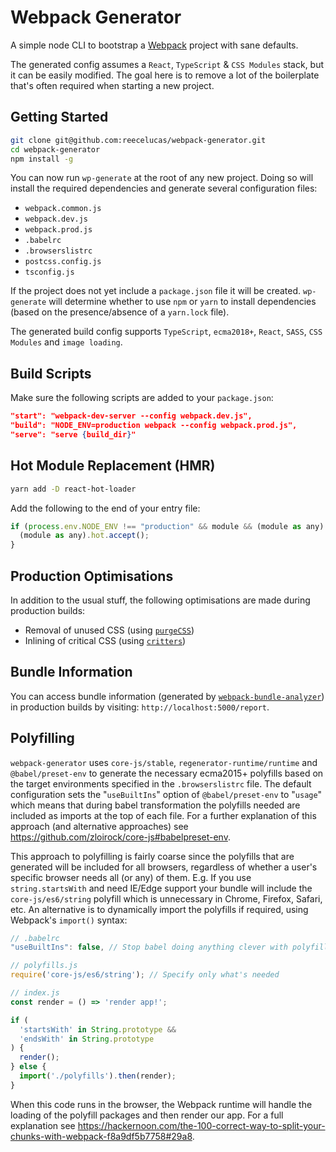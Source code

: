 
# Webpack Generator

A simple node CLI to bootstrap a [Webpack](https://webpack.js.org/) project with sane defaults.

The generated config assumes a `React`, `TypeScript` & `CSS Modules` stack, but it can be easily modified. The goal here is to remove a lot of the boilerplate that's often required when starting a new project.

## Getting Started

```bash
git clone git@github.com:reecelucas/webpack-generator.git
cd webpack-generator
npm install -g
```

You can now run `wp-generate` at the root of any new project. Doing so will install the required dependencies and generate several configuration files:

- `webpack.common.js`
- `webpack.dev.js`
- `webpack.prod.js`
- `.babelrc`
- `.browserslistrc`
- `postcss.config.js`
- `tsconfig.js`

If the project does not yet include a `package.json` file it will be created. `wp-generate` will determine whether to use `npm` or `yarn` to install dependencies (based on the presence/absence of a `yarn.lock` file).

The generated build config supports `TypeScript`, `ecma2018+`, `React`, `SASS`, `CSS Modules` and `image loading`.

## Build Scripts

Make sure the following scripts are added to your `package.json`:

```json
"start": "webpack-dev-server --config webpack.dev.js",
"build": "NODE_ENV=production webpack --config webpack.prod.js",
"serve": "serve {build_dir}"
```

## Hot Module Replacement (HMR)

```bash
yarn add -D react-hot-loader
```

Add the following to the end of your entry file:

```js
if (process.env.NODE_ENV !== "production" && module && (module as any).hot) {
  (module as any).hot.accept();
}
```

## Production Optimisations

In addition to the usual stuff, the following optimisations are made during production builds:

- Removal of unused CSS (using [`purgeCSS`](https://www.purgecss.com/with-webpack))
- Inlining of critical CSS (using [`critters`](https://github.com/GoogleChromeLabs/critters))

## Bundle Information

You can access bundle information (generated by [`webpack-bundle-analyzer`](https://github.com/webpack-contrib/webpack-bundle-analyzer)) in production builds by visiting: `http://localhost:5000/report`.

## Polyfilling

`webpack-generator` uses `core-js/stable`, `regenerator-runtime/runtime` and `@babel/preset-env`
to generate the necessary ecma2015+ polyfills based on the target environments specified in the `.browserslistrc`
file. The default configuration sets the "`useBuiltIns`" option of `@babel/preset-env` to "`usage`" which
means that during babel transformation the polyfills needed are included as imports at the top of each
file. For a further explanation of this approach (and alternative approaches) see <https://github.com/zloirock/core-js#babelpreset-env>.

This approach to polyfilling is fairly coarse since the polyfills that are generated will be included
for all browsers, regardless of whether a user's specific browser needs all (or any) of them.
E.g. If you use `string.startsWith` and need IE/Edge support your bundle will include the
`core-js/es6/string` polyfill which is unnecessary in Chrome, Firefox, Safari, etc. An alternative is to
dynamically import the polyfills if required, using Webpack's `import()` syntax:

```js
// .babelrc
"useBuiltIns": false, // Stop babel doing anything clever with polyfills

// polyfills.js
require('core-js/es6/string'); // Specify only what's needed

// index.js
const render = () => 'render app!';

if (
  'startsWith' in String.prototype &&
  'endsWith' in String.prototype
) {
  render();
} else {
  import('./polyfills').then(render);
}
```

When this code runs in the browser, the Webpack runtime will handle the loading of the polyfill
packages and then render our app. For a full explanation see <https://hackernoon.com/the-100-correct-way-to-split-your-chunks-with-webpack-f8a9df5b7758#29a8>.

